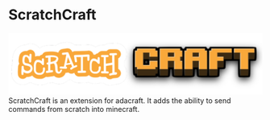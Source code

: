 # ScratchCraft
![logo](src\resources\scratchcraft.png)
ScratchCraft is an extension for adacraft. It adds the ability to send commands from scratch into minecraft.
